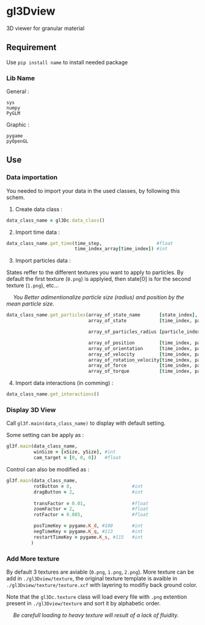# gl3Dview
3D viewer for granular material

## Requirement

Use ```pip install name``` to install needed package

### Lib Name

General :

```
sys
numpy
PyGLM
```

Graphic :

```
pygame
pyOpenGL
```

## Use

### Data importation
You needed to import your data in the used classes, by following this schem. 


1. Create data class :

  ```ruby
  data_class_name = gl3Dc.data_class()
  ```

2. Import time data :
  ```ruby
  data_class_name.get_time(time_step,                    #float
                           time_index_array[time_index]) #int
  ```
   
3. Import particles data :

  States reffer to the different textures you want to apply to particles. By default the first texture (`0.png`) is applyied, then state[0] is for the second texture (`1.png`), etc... 
  
&emsp; *You Better adimentionalize particle size (radius) and position by the mean particle size.*
   
  ```ruby
  data_class_name.get_particles(array_of_state_name       [state_index],                                       #str
                                array_of_state            [time_index, particle_index, state_index],           #bool

                                array_of_particles_radius [particle_index],                                    #float

                                array_of_position         [time_index, particle_index, coord_index],           #float
                                array_of_orientation      [time_index, particle_index, angle:axis_coord_index],#float
                                array_of_velocity         [time_index, particle_index, coord_index],           #float
                                array_of_rotation_velocity[time_index, particle_index, coord_index],           #float
                                array_of_force            [time_index, particle_index, coord_index],           #float
                                array_of_torque           [time_index, particle_index, coord_index])           #float
  ```

4. Import data interactions (in comming) :

  ```ruby
  data_class_name.get_interactions()
  ```

### Display 3D View

Call ```gl3f.main(data_class_name)``` to display with default setting.

Some setting can be apply as :
```ruby
gl3f.main(data_class_name,
          winSize = [xSize, ySize], #int
          cam_target = [0, 0, 0])   #float
```

Control can also be modified as :
```ruby
gl3f.main(data_class_name,
          rotButton = 0,                      #int
          dragButton = 2,                     #int
         
          transFactor = 0.01,                 #float
          zoomFactor = 2,                     #float
          rotFactor = 0.005,                  #float

          posTimeKey = pygame.K_d, #100       #int
          negTimeKey = pygame.K_q, #113       #int
          restartTimeKey = pygame.K_s, #115   #int
         )
```

### Add More texture

By default 3 textures are aviable (`0.png`, `1.png`, `2.png`). More texture can be add in ```./gl3Dview/texture```, the original texture template is avaible in ```./gl3Dview/texture/texture.xcf``` with layering to modifiy back ground color.

Note that the ```gl3Dc.texture``` class will load every file with ```.png``` extention present in ```./gl3Dview/texture``` and sort it by alphabetic order.

&emsp; *Be carefull loading to heavy texture will result of a lack of fluidity.*



